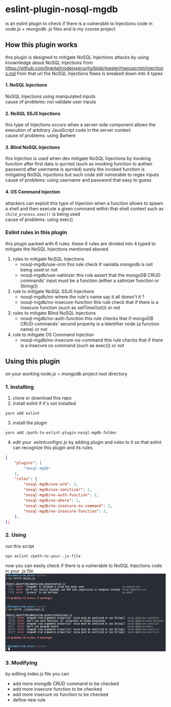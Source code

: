 # eslint-plugin-nosql-mgdb
is an eslint plugin to check if there is a vulnerable to Injections code in node.js + mongodb .js files
and is my course project

## How this plugin works
this plugin is designed to mitigate NoSQL Injections attacks by using knownledge about NoSQL Injections from  https://github.com/lirantal/nodejssecurity/blob/master/manuscript/injections.md
from that url the NoSQL Injections flaws is breaked down into 4 types
#### 1. NoSQL Injections
NoSQL Injections using manipulated inputs<br/>cause of problems: not validate user inputs
#### 2. NoSQL SSJS Injections
this type of Injections occurs when a server-side component allows the execution of arbitrary JavaScript code in the server context.<br/>cause of problems: using $where
#### 3. Blind NoSQL Injections
this Injection is used when dev mitigate NoSQL Injections by invoking function after first data is qurried (such as invoking function to authen password after username is qurried)
surely the invoked function is mitigating NoSQL Injuctions but such code still vulnerable to regex inputs<br/>cause of problems:  using username and password that easy to guess
#### 4. OS Command Injection
attackers can exploit this type of Injection when a function allows to spawn a shell and then execute a given command within that shell context such as ```child_process.exec()``` is being used<br/>cause of problems: using exec()

### Eslint rules in this plugin
this plugin packed with 6 rules. these 6 rules are divided into 4 typed to mitigate the NoSQL Injections mentioned aboved.
1. rules to mitigate NoSQL Injections
    * nosql-mgdb/use-orm  this rule check if vanialla mongodb is not being used or not
    * nosql-mgdb/use-satinizer  this rule assert that the mongoDB CRUD commands' input must be a function (either a satinizer function or String())
2. rule to mitigate NoSQL SSJS Injections
    * nosql-mgdb/no-where  the rule's name say it all doesn't it ?
    * nosql-mgdb/no-insecure-function  this rule check that if there is a insecure function (such as setTimeOut()) or not
3. rules to mitigate Blind NoSQL Injections
    * nosql-mgdb/no-auth-function  this rule checks that if mongoDB CRUD commands' second property is a Identifier node (a function name) or not
4. rule to mitigate OS Command Injection
    * nosql-mgdb/no-insecure-os-command  this rule checks that if there is a insecure os command (such as exec()) or not

## Using this plugin
on your working node.js + mongodb project root directory
### 1. Installing
1. clone or download this repo
2. install eslint if it's not installed
```https://github.com/dashrf-ktsn/eslint-plugin-nosql-mgdb/pulls
yarn add eslint
```
3. install the plugin
```
yarn add /path-to-eslint-plugin-nosql-mgdb-folder
```
4. edit your .eslintconfigrc.js by adding plugin and rules to it so that eslint can recognize this plugin and its rules
```json
{
    "plugins": [
        "nosql-mgdb"
    ],
    "rules": {
        "nosql-mgdb/use-orm": 2,
        "nosql-mgdb/use-sanitizer": 2,
        "nosql-mgdb/no-auth-function": 2,
        "nosql-mgdb/no-where": 2,
        "nosql-mgdb/no-insecure-os-command": 2,
        "nosql-mgdb/no-insecure-function": 2,
    },
};
```
### 2. Using
run this script
```
npx eslint /path-to-your-.js-file
```
now you can easily check if there is a vulnerable to NoSQL Injections code in your .js file
![exampleResults](/imgs/exampleResults.png)

### 3. Modifying
by editing index.js file you can
* add more mongdb CRUD command to be checked
* add more insecure function to be checked
* add more insecure os function to be checked
* define new rule
